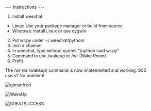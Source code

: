 --= Instructions =--


1. Install weechat
  * Linux: Use your package manager or build from source
  * Windows: Install Linux or use cygwin
2. Put wr.py under ~/.weechat/python/
3. Join a channel
4. In weechat, type without quotes "/python load wr.py"
5. Command to use /wakeup or /wr (Wake Room)
6. Profit

The /wr (or /wakeup) command is now implemented and working. 900 users? No problem!

![gtmanfred](http://cloudslice.no-ip.org:8888/homo.png) 

![WakeUp](http://i.imagebanana.com/img/xc33lbua/weechat0.3.8_090.png)


![GREATSUCCESS](http://i.imgur.com/j0tv0BL.png)
